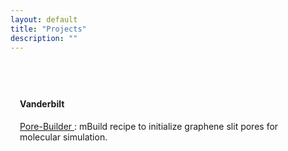 ```yaml
---
layout: default
title: "Projects"
description: ""
---
```


<div
style="max-width:1000px;margin-left:auto;margin-right:auto;padding-top:40px;padding-bottom:20px;padding-left:15px;padding-right:15px">

   <!-- Vanderbilt -->
   <div
   style="font-weight:bolder;">
   <h4>Vanderbilt</h4>
   </div>

   <!-- AIChE Annual Conference, Pittsburgh 2018 -->
   <div class="entry-summary">
    <p><a class="talk-title"
    href="https://github.com/rmatsum836/Pore-Builder"
    target="_blank">Pore-Builder
    </a>: mBuild recipe to initialize graphene slit pores for molecular
    simulation. </p>
    </div>

</div>
